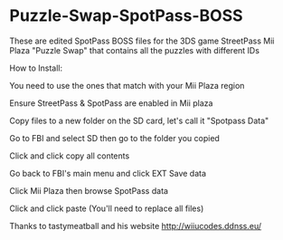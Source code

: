 # Puzzle-Swap-SpotPass-BOSS
These are edited SpotPass BOSS files for the 3DS game StreetPass Mii Plaza "Puzzle Swap" that contains all the puzzles with different IDs



How to Install:

You need to use the ones that match with your Mii Plaza region

Ensure StreetPass & SpotPass are enabled in Mii plaza

Copy files to a new folder on the SD card, let's call it "Spotpass Data"

Go to FBI and select SD then go to the folder you copied

Click <current directory> and click copy all contents

Go back to FBI's main menu and click EXT Save data

Click Mii Plaza then browse SpotPass data

Click <current directory> and click paste  (You'll need to replace all files)


Thanks to tastymeatball and his website http://wiiucodes.ddnss.eu/
